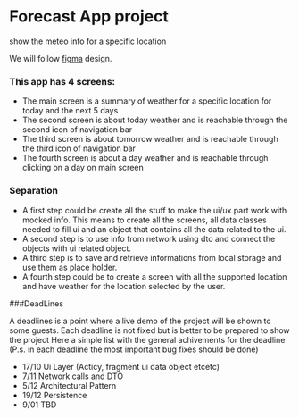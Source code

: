 # Forecast App project
show the meteo info for a specific location

We will follow [figma](https://www.figma.com/file/GPQcB8SKX8XqOfWA3T0o0r/UX%26Devs?node-id=6%3A2) design.

### This app has 4 screens:
 - The main screen is a summary of weather for a specific location for today and the next 5 days 
 - The second screen is about today weather and is reachable through the second icon of navigation bar
 - The third screen is about tomorrow weather and is reachable through the third icon of navigation bar
 - The fourth screen is about a day weather and is reachable through clicking on a day on main screen

### Separation 
- A first step could be create all the stuff to make the ui/ux part work with mocked info.
This means to create all the screens, all data classes needed to fill ui and an object that contains all the data related to the ui.
- A second step is to use info from network using dto and connect the objects with ui related object.
- A third step is to save and retrieve informations from local storage and use them as place holder.
- A fourth step could be to create a screen with all the supported location and have weather for the location selected by the user.

###DeadLines

A deadlines is a point where a live demo of the project will be shown to some guests.
Each deadline is not fixed but is better to be prepared to show the project
Here a simple list with the general achivements for the deadline
(P.s. in each deadline the most important bug fixes should be done)

- 17/10 Ui Layer (Acticy, fragment ui data object etcetc)
- 7/11 Network calls and DTO
- 5/12 Architectural Pattern 
- 19/12 Persistence
- 9/01 TBD
